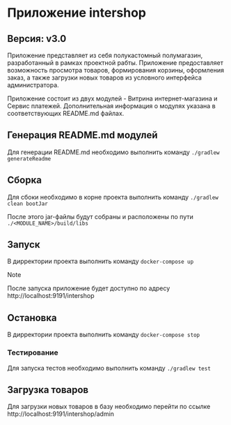 # Приложение intershop
## Версия: v3.0
Приложение представляет из себя полукастомный полумагазин, разработанный в рамках проектной рабты.
Приложение предоставляет возможность просмотра товаров, формирования корзины, оформления заказ, а также загрузки новых товаров из условного интерфейса администратора.

Приложение состоит из двух модулей - Витрина интернет-магазина и Сервис платежей. Дополнительная информация о модулях указана в соответствующих README.md файлах.

## Генерация README.md модулей
Для генерации README.md необходимо выполнить команду `./gradlew generateReadme`

## Сборка
Для сбоки необходимо в корне проекта выполнить команду    `./gradlew clean bootJar`

После этого jar-файлы будут собраны и расположены по пути `./<MODULE_NAME>/build/libs`

## Запуск
В дирректории проекта выполнить команду `docker-compose up`
> [!NOTE]
>После запуска приложение будет доступно по адресу http://localhost:9191/intershop

## Остановка
В дирректории проекта выполнить команду `docker-compose stop`

### Тестирование
Для запуска тестов необходимо выполнить команду `./gradlew test`

## Загрузка товаров
Для загрузки новых товаров в базу необходимо перейти по ссылке http://localhost:9191/intershop/admin